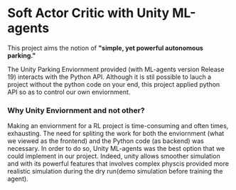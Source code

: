 # Soft Actor Critic with Unity ML-agents

This project aims the notion of **"simple, yet powerful autonomous parking."**

The Unity Parking Enviornment provided (with ML-agents version Release 19) interacts with the Python API. Although it is stil possible to lauch a project without the python code on your end, this project applied python API so as to control our own  enviornment. 


### Why Unity Enviornment and not other?

Making an enviornment for a RL project is time-consuming and often times, exhausting. The need for spliting the work for both the enviornment (what we viewed as the frontend) and the Python code (as backend) was necessary. In order to do so, Unity ML-agents was the best option that we could implement in our project. Indeed, unity allows smoother simulation and with its powerful features that involves complex physcis provided more realistic simulation during the dry run(demo simulation before training the agent). 



